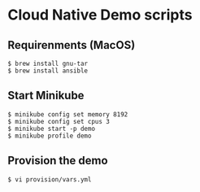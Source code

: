 # Cloud Native Demo scripts

## Requirenments  (MacOS)

    $ brew install gnu-tar
    $ brew install ansible

## Start Minikube

    $ minikube config set memory 8192
    $ minikube config set cpus 3
    $ minikube start -p demo
    $ minikube profile demo


## Provision the demo

    $ vi provision/vars.yml